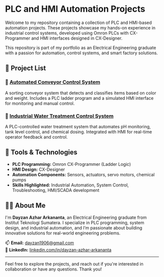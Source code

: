 # PLC and HMI Automation Projects

Welcome to my repository containing a collection of PLC and HMI-based automation projects. These projects showcase my hands-on experience in industrial control systems, developed using Omron PLCs with CX-Programmer and HMI interfaces designed in CX-Designer.

This repository is part of my portfolio as an Electrical Engineering graduate with a passion for automation, control systems, and smart factory solutions.

## 📁 Project List

### 🔹 [Automated Conveyor Control System](https://github.com/DayzanAzhar/Automation/tree/main/Automatic%20Conveyor%20System)
A sorting conveyor system that detects and classifies items based on color and weight. Includes a PLC ladder program and a simulated HMI interface for monitoring and manual control.

### 🔹 [Industrial Water Treatment Control System](./Water-Treatment-Control-System)
A PLC-controlled water treatment system that automates pH monitoring, tank level control, and chemical dosing. Integrated with HMI for real-time operator feedback and control.

## 🧰 Tools & Technologies
- **PLC Programming:** Omron CX-Programmer (Ladder Logic)
- **HMI Design:** CX-Designer
- **Automation Components:** Sensors, actuators, servo motors, chemical pumps
- **Skills Highlighted:** Industrial Automation, System Control, Troubleshooting, HMI/SCADA development

## 🙋‍♂️ About Me

I'm **Dayzan Azhar Arkananta**, an Electrical Engineering graduate from Institut Teknologi Sumatera. I specialize in PLC programming, system design, and industrial automation, and I’m passionate about building innovative solutions for real-world engineering problems.

📫 **Email:** dayzan1906@gmail.com  
🔗 **LinkedIn:** [linkedin.com/in/dayzan-azhar-arkananta](https://www.linkedin.com/in/dayzan-azhar-arkananta)

---

Feel free to explore the projects, and reach out if you're interested in collaboration or have any questions. Thank you!
